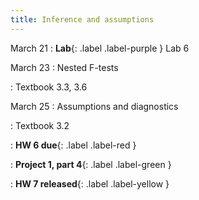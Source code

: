 ```yaml
---
title: Inference and assumptions
---
```


March 21
: **Lab**{: .label .label-purple } Lab 6

March 23
: Nested F-tests

: Textbook 3.3, 3.6

March 25
: Assumptions and diagnostics

: Textbook 3.2

: **HW 6 due**{: .label .label-red }

: **Project 1, part 4**{: .label .label-green }

: **HW 7 released**{: .label .label-yellow }